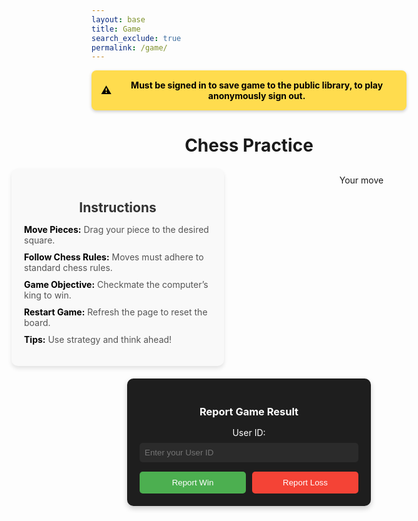 ```yaml
---
layout: base
title: Game
search_exclude: true
permalink: /game/
---
```


<link rel="stylesheet"
			href="https://unpkg.com/@chrisoakman/chessboardjs@1.0.0/dist/chessboard-1.0.0.min.css"
			integrity="sha384-q94+BZtLrkL1/ohfjR8c6L+A6qzNH9R2hBLwyoAfu3i/WCvQjzL2RQJ3uNHDISdU"
			crossorigin="anonymous">

<style>
		.container {
			display: flex;
			justify-content: center;
			align-items: flex-start;
			margin: 20px auto;
			max-width: 1200px;
		}
		#instructions {
			margin-right: 20px;
			max-width: 300px;
			padding: 20px;
			background: #f9f9f9;
			border-radius: 10px;
			box-shadow: 0 4px 6px rgba(0, 0, 0, 0.1);
			flex-shrink: 0;
		}
		#instructions h2 {
			text-align: center;
			margin-bottom: 10px;
			color: #333;
		}
		#instructions ul {
			list-style: none;
			padding: 0;
		}
		#instructions ul li {
			margin-bottom: 10px;
			color: #555;
		}
		#instructions ul li b {
			color: #000;
		}
		#board-container {
			text-align: center;
			flex-grow: 1;
		}
		#board {
			margin: 0 auto;
		}
		#status {
			text-align: center;
			margin: 10px 0;
		}
</style>

<div id="noticeCard" style="background-color:rgb(255, 220, 78); color: #000; padding: 15px; text-align: center; font-weight: bold; border-radius: 8px; margin-bottom: 15px; box-shadow: 0 2px 5px rgba(0, 0, 0, 0.2); display: flex; align-items: center; justify-content: center;">
  <span style="font-size: 1.2em; margin-right: 8px;">⚠️</span> 
  <span id="noticeMessage">Must be signed in to save game to the public library, to play anonymously sign out.</span>
</div>

<h1 style="text-align:center;">Chess Practice</h1>
<div class="container">
	<div id="instructions">
		<h2>Instructions</h2>
		<ul>
			<li><b>Move Pieces:</b> Drag your piece to the desired square.</li>
			<li><b>Follow Chess Rules:</b> Moves must adhere to standard chess rules.</li>
			<li><b>Game Objective:</b> Checkmate the computer’s king to win.</li>
			<li><b>Restart Game:</b> Refresh the page to reset the board.</li>
			<li><b>Tips:</b> Use strategy and think ahead!</li>
		</ul>
	</div>
	<div id="board-container">
		<div id="board" style="width: 400px"></div>
		<div id="status">Your move</div>
	</div>
</div>

<div id="reportMenu" style="display: flex; justify-content: center; margin-top: 20px;">
  <div style="background-color: #1e1e1e; color: white; padding: 20px; border-radius: 10px; box-shadow: 0 4px 8px rgba(0,0,0,0.2); text-align: center; width: 350px;">
    <h3 style="margin-bottom: 15px;">Report Game Result</h3>
    <label for="userIdInput" style="display: block; margin-bottom: 8px;">User ID:</label>
    <input type="number" id="userIdInput" placeholder="Enter your User ID" required style="width: 100%; padding: 8px; margin-bottom: 15px; border: none; border-radius: 5px; background-color: #2b2b2b; color: white;">
    <div style="display: flex; gap: 10px; justify-content: center;">
      <button id="reportWinButton" style="background-color: #4caf50; color: white; padding: 10px; border: none; border-radius: 5px; cursor: pointer; width: 100%;">
        Report Win
      </button>
      <button id="reportLossButton" style="background-color: #f44336; color: white; padding: 10px; border: none; border-radius: 5px; cursor: pointer; width: 100%;">
        Report Loss
      </button>
    </div>
  </div>
</div>

<script src="https://cdnjs.cloudflare.com/ajax/libs/chess.js/0.10.3/chess.min.js"></script>
<script src="https://code.jquery.com/jquery-3.5.1.min.js"
				integrity="sha384-ZvpUoO/+PpLXR1lu4jmpXWu80pZlYUAfxl5NsBMWOEPSjUn/6Z/hRTt8+pR6L4N2"
				crossorigin="anonymous"></script>

<script src="https://unpkg.com/@chrisoakman/chessboardjs@1.0.0/dist/chessboard-1.0.0.min.js"
				integrity="sha384-8Vi8VHwn3vjQ9eUHUxex3JSN/NFqUg3QbPyX8kWyb93+8AC/pPWTzj+nHtbC5bxD"
				crossorigin="anonymous"></script>
<script src="https://cdnjs.cloudflare.com/ajax/libs/chessboard.js/1.0.0/chessboard.min.js"></script>

<script type="module">
		import { pythonURI, fetchOptions } from '/sprint4_frontend/assets/js/api/config.js';
		let elo = prompt("Enter elo (chess ranking) of the bot you want to play. 100 (beginner) to 3500 (god):")

		const board = Chessboard('board', {
				draggable: true,
				position: 'start',
				onDragStart: onDragStart,
				pieceTheme: 'https://chessboardjs.com/img/chesspieces/wikipedia/{piece}.png',
				onDrop: handleMove,
				onSnapEnd: onSnapEnd
		});

		const game = new Chess();
		const statusEl = document.getElementById('status');

		function handleMove(source, target, piece, newPos, oldPos, orientation) {
				var move = game.move({
						from: source,
						to: target,
						promotion: 'q' // always promotes to a queen for simplicity
				})

				// illegal move
				if (move === null) return 'snapback'

				window.setTimeout(makeComputerMove, 250)
		}

		function onDragStart (source, piece, position, orientation) {
				if (game.game_over()) return false
				if (piece.search(/^b/) !== -1) return false
		}

		function onSnapEnd () {
				board.position(game.fen())
		}

		async function fetchBestMove(fen, elo) {
				try {
						const response = await fetch(`${pythonURI}/get-move`, {
								method: 'POST',
								headers: {
										'Content-Type': 'application/json'
								},
								body: JSON.stringify({fen: fen, elo: elo})
						});

						if (!response.ok) {
								throw new Error(`Error: ${response.status} ${response.statusText}`);
						}

						const data = await response.json();
						return data.move;
				} catch (error) {
						console.error("Failed to fetch the move:", error);
						return null;
				}
		}

		function stockfishToAlgebraic(stockfishMove) {

				const from = stockfishMove.slice(0, 2);
				const to = stockfishMove.slice(2, 4);

				const moves = game.moves({ verbose: true });

				const matchingMove = moves.find(
						(m) => m.from === from && m.to === to
				);

				return matchingMove ? matchingMove.san : null;
		}

		async function getUser() {
			try {
				const response = await fetch(`${pythonURI}/api/user`, fetchOptions);
				if (!response.ok) throw new Error('Failed to fetch user.');

				const user = await response.json();
				console.log("all data", user)
				console.log("id", user['id'])
				return user['id']
			} catch (error) {
				console.error('Error fetching skills:', error);
			}
		}

		async function makeGame(pgn) {
			try {
				const userId = await getUser();
				const response = await fetch(`${pythonURI}/api/pgn`, {
					method: 'POST',
					headers: {
						'Accept': 'application/json',
						'Content-Type': 'application/json'
					},
					body: JSON.stringify({ pgn: pgn, date: '01/23/2025', name: 'placeholder', user_id: userId})
				});
				if (!response.ok) {
					throw new Error('Failed to delete: ' + response.statusText);
				}
			} catch (error) {
				console.error('Error deleting entry:', error);
			}
		}

		async function makeComputerMove() {
				var possibleMoves = game.moves()

				var randomIdx = Math.floor(Math.random() * possibleMoves.length)
				console.log(possibleMoves)
				console.log(possibleMoves[randomIdx])

				const bestMove = await fetchBestMove(game.fen(), elo)
				const convertedMove = stockfishToAlgebraic(bestMove)
				console.log("sliced", bestMove.slice(-2))
				console.log("not sliced", bestMove)
				console.log("converted notation", convertedMove)

				if (convertedMove.endsWith('#')) {
					statusEl.textContent = 'Checkmate!';
					console.log("Checkmate move:", convertedMove);

					const pgn = game.pgn();
					console.log("pgn", pgn)
					makeGame(pgn);
				}

				game.move(convertedMove)
				board.position(game.fen())
		}
</script>

<script type="module">
	import { pythonURI, fetchOptions } from '/sprint4_frontend/assets/js/api/config.js';
  async function sendGameResult(userId, result) {
    try {
      // Send the POST request
      const response = await fetch(`${pythonURI}/api/user_stats/update_score`, {
        method: 'POST',
        headers: {
          'Content-Type': 'application/json',
        },
        body: JSON.stringify({
          user_id: userId,
          result: result, // 'win' or 'loss'
        }),
      });

      // Handle the response
      if (!response.ok) {
        const errorMessage = await response.text(); // Get detailed error message
        throw new Error(`Error ${response.status}: ${errorMessage}`);
      }

      const data = await response.json();
      console.log("Score update response:", data);
      alert(`Game result submitted successfully: ${result === 'win' ? "Win" : "Loss"}`);
    } catch (error) {
      console.error("Failed to update score:", error);
      alert(`Failed to update score: ${error.message}. Please ensure the backend is running and the User ID is valid.`);
    }
  }

  // Event listeners for the report buttons
  document.getElementById("reportWinButton").onclick = async () => {
    const userIdInput = document.getElementById("userIdInput").value;

    if (!userIdInput) {
      alert("Please enter your User ID.");
      return;
    }

    await sendGameResult(userIdInput, "win");
  };

  document.getElementById("reportLossButton").onclick = async () => {
    const userIdInput = document.getElementById("userIdInput").value;

    if (!userIdInput) {
      alert("Please enter your User ID.");
      return;
    }

    await sendGameResult(userIdInput, "loss");
  };
</script>

<script>
	// warning card disappears after 15 seconds
    setTimeout(() => {
        const noticeCard = document.getElementById("noticeCard");
        if (noticeCard) {
            noticeCard.style.transition = "opacity 0.5s ease-out";
            noticeCard.style.opacity = "0";
            setTimeout(() => noticeCard.style.display = "none", 500); 
        }
    }, 15000);
</script>


